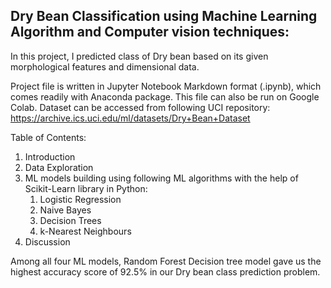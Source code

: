 ## Dry Bean Classification using Machine Learning Algorithm and Computer vision techniques:

In this project, I predicted class of Dry bean based on its given morphological features and dimensional data.

Project file is written in Jupyter Notebook Markdown format (.ipynb), which comes readily with Anaconda package. This file can also be run on Google Colab.
Dataset can be accessed from following UCI repository: https://archive.ics.uci.edu/ml/datasets/Dry+Bean+Dataset

Table of Contents:
1) Introduction
2) Data Exploration
3) ML models building using following ML algorithms with the help of Scikit-Learn library in Python:
    1) Logistic Regression
    2) Naive Bayes
    3) Decision Trees
    4) k-Nearest Neighbours
4) Discussion

Among all four ML models, Random Forest Decision tree model gave us the highest accuracy score of 92.5% in our Dry bean class prediction problem.
